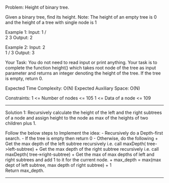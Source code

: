 Problem: Height of binary tree.

Given a binary tree, find its height.
Note: The height of an empty tree is 0 and the height of a tree with single node is 1

Example 1:
Input:
     1
    /  \
   2    3
Output: 2

Example 2:
Input:
  2
   \
    1
   /
 3
Output: 3 

Your Task:
You do not need to read input or print anything. Your task is to complete the function height() which takes root node of the tree as input parameter and returns an integer denoting the height of the tree. If the tree is empty, return 0. 

Expected Time Complexity: O(N)
Expected Auxiliary Space: O(N)

Constraints:
1 <= Number of nodes <= 105
1 <= Data of a node <= 109

----------------------------------------------------------------------------------

Solution 1: Recursively calculate the height of the left and the right subtrees of a node and assign height to the node as max of the heights of two children plus 1.

Follow the below steps to Implement the idea:
    - Recursively do a Depth-first search.
    - If the tree is empty then return 0
    - Otherwise, do the following
        + Get the max depth of the left subtree recursively  i.e. call maxDepth( tree->left-subtree)
        + Get the max depth of the right subtree recursively  i.e. call maxDepth( tree->right-subtree)
        + Get the max of max depths of left and right subtrees and add 1 to it for the current node.
        + max_depth = max(max dept of left subtree,  max depth of right subtree) + 1  
    Return max_depth.

----------------------------------------------------------------------------------